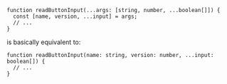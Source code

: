 ```
function readButtonInput(...args: [string, number, ...boolean[]]) {
  const [name, version, ...input] = args;
  // ...
}
```
is basically equivalent to:  
```
function readButtonInput(name: string, version: number, ...input: boolean[]) {
  // ...
}
```
